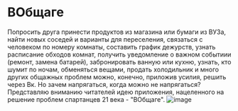 # ВОбщаге
Попросить друга принести продуктов из магазина или бумаги из ВУЗа, найти новых соседей и варианты для переселения, связаться с человеком по номеру комнаты, составить график дежурств, узнать расписание обходов комнат, получить уведомление о важном событиии (ремонт, замена батарей), забронировать ванную или кухню, узнать, кто шумит по ночам, обменяться вещами, продать холодильник и много других общажных проблем можно, конечно, приложив усилия, решить через Вк. Но зачем напрягаться, когда можно не напрягаться? Представляю вниманию читателей идею приложения, нацеленного на решение проблем спартанцев 21 века - "ВОбщаге".
![image](https://user-images.githubusercontent.com/80625335/137694380-fdc4b1aa-3fe1-4341-84ec-9046da5c3ce6.png)


